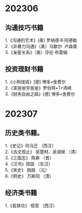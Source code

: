 # 202306
## 沟通技巧书籍
1.《沟通的艺术》(美) 罗纳德·B·阿德勒  
2.《非暴力沟通》（美）马歇尔· 卢森堡  
3.《亲密关系》（美）莎伦·布雷姆  
## 投资理财书籍
1.《小狗钱钱》[德] 博多•舍费尔  
2.《富爸爸穷爸爸》罗伯特•T•清崎  
3.《财务自由之路》[德] 博多•舍费尔  

# 202307
## 历史类书籍。  
1.《史记》司马迁 （西汉）  
2.《古文观止》 吴楚材、吴调侯 （清）  
3.《三国志》 陈寿 （晋）  
4.《汉书》班固 （东汉）  
5.《宋史》 脱脱 （元）  
6.《明史》 万斯同 （清）
## 经济类书籍
1.《盐铁论》 桓宽 （西汉）